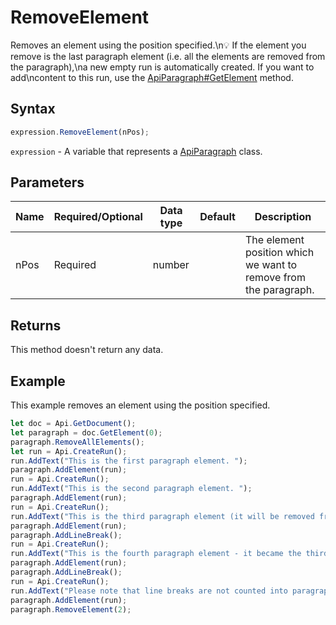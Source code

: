 # RemoveElement

Removes an element using the position specified.\n💡 If the element you remove is the last paragraph element (i.e. all the elements are removed from the paragraph),\na new empty run is automatically created. If you want to add\ncontent to this run, use the [ApiParagraph#GetElement](../../ApiParagraph/Methods/GetElement.md) method.

## Syntax

```javascript
expression.RemoveElement(nPos);
```

`expression` - A variable that represents a [ApiParagraph](../ApiParagraph.md) class.

## Parameters

| **Name** | **Required/Optional** | **Data type** | **Default** | **Description** |
| ------------- | ------------- | ------------- | ------------- | ------------- |
| nPos | Required | number |  | The element position which we want to remove from the paragraph. |

## Returns

This method doesn't return any data.

## Example

This example removes an element using the position specified.

```javascript editor-docx
let doc = Api.GetDocument();
let paragraph = doc.GetElement(0);
paragraph.RemoveAllElements();
let run = Api.CreateRun();
run.AddText("This is the first paragraph element. ");
paragraph.AddElement(run);
run = Api.CreateRun();
run.AddText("This is the second paragraph element. ");
paragraph.AddElement(run);
run = Api.CreateRun();
run.AddText("This is the third paragraph element (it will be removed from the paragraph and we will not see it). ");
paragraph.AddElement(run);
paragraph.AddLineBreak();
run = Api.CreateRun();
run.AddText("This is the fourth paragraph element - it became the third, because we removed the previous run from the paragraph. ");
paragraph.AddElement(run);
paragraph.AddLineBreak();
run = Api.CreateRun();
run.AddText("Please note that line breaks are not counted into paragraph elements!");
paragraph.AddElement(run);
paragraph.RemoveElement(2);
```
